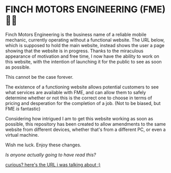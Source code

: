 # FINCH MOTORS ENGINEERING (FME) 👨‍🔧

Finch Motors Engineering is the business name of a reliable mobile mechanic, currently operating without a functional website. The URL below, which is supposed to hold the main website, instead shows the user a page showing that the website is in progress. Thanks to the miraculous appearance of motivation and free time, I now have the ability to work on this website, with the intention of launching it for the public to see as soon as possible.

This cannot be the case forever.

The existence of a functioning website allows potential customers to see what services are available with FME, and can allow them to safely determine whether or not this is the correct one to choose in terms of pricing and desperation for the completion of a job. (Not to be biased, but FME _is_ fantastic)

Considering how intrigued I am to get this website working as soon as possible, this repository has been created to allow amendments to the same website from different devices, whether that's from a different PC, or even a virtual machine.

Wish me luck. Enjoy these changes.

_Is anyone actually going to have read this?_


[curious? here's the URL i was talking about :)](https://finchmotorseng.co.uk)